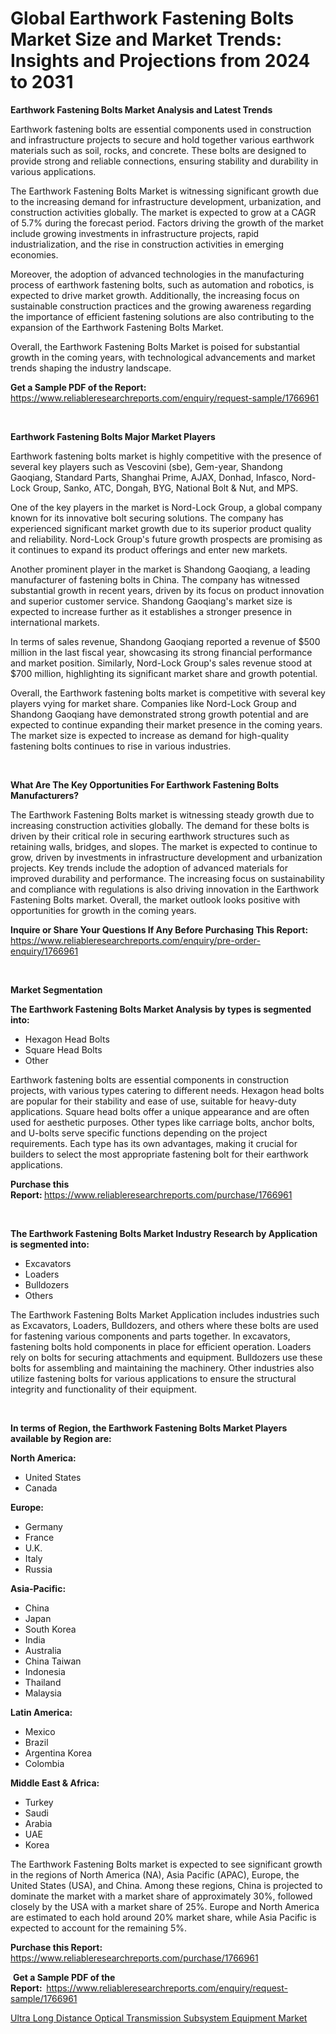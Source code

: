 <p><h1>Global Earthwork Fastening Bolts Market Size and Market Trends: Insights and Projections from 2024 to 2031</h1></p><p><strong>Earthwork Fastening Bolts Market Analysis and Latest Trends</strong></p>
<p><p>Earthwork fastening bolts are essential components used in construction and infrastructure projects to secure and hold together various earthwork materials such as soil, rocks, and concrete. These bolts are designed to provide strong and reliable connections, ensuring stability and durability in various applications.</p><p>The Earthwork Fastening Bolts Market is witnessing significant growth due to the increasing demand for infrastructure development, urbanization, and construction activities globally. The market is expected to grow at a CAGR of 5.7% during the forecast period. Factors driving the growth of the market include growing investments in infrastructure projects, rapid industrialization, and the rise in construction activities in emerging economies.</p><p>Moreover, the adoption of advanced technologies in the manufacturing process of earthwork fastening bolts, such as automation and robotics, is expected to drive market growth. Additionally, the increasing focus on sustainable construction practices and the growing awareness regarding the importance of efficient fastening solutions are also contributing to the expansion of the Earthwork Fastening Bolts Market.</p><p>Overall, the Earthwork Fastening Bolts Market is poised for substantial growth in the coming years, with technological advancements and market trends shaping the industry landscape.</p></p>
<p><strong>Get a Sample PDF of the Report:&nbsp;</strong> <a href="https://www.reliableresearchreports.com/enquiry/request-sample/1766961">https://www.reliableresearchreports.com/enquiry/request-sample/1766961</a></p>
<p>&nbsp;</p>
<p><strong>Earthwork Fastening Bolts Major Market Players</strong></p>
<p><p>Earthwork fastening bolts market is highly competitive with the presence of several key players such as Vescovini (sbe), Gem-year, Shandong Gaoqiang, Standard Parts, Shanghai Prime, AJAX, Donhad, Infasco, Nord-Lock Group, Sanko, ATC, Dongah, BYG, National Bolt & Nut, and MPS.</p><p>One of the key players in the market is Nord-Lock Group, a global company known for its innovative bolt securing solutions. The company has experienced significant market growth due to its superior product quality and reliability. Nord-Lock Group's future growth prospects are promising as it continues to expand its product offerings and enter new markets.</p><p>Another prominent player in the market is Shandong Gaoqiang, a leading manufacturer of fastening bolts in China. The company has witnessed substantial growth in recent years, driven by its focus on product innovation and superior customer service. Shandong Gaoqiang's market size is expected to increase further as it establishes a stronger presence in international markets.</p><p>In terms of sales revenue, Shandong Gaoqiang reported a revenue of $500 million in the last fiscal year, showcasing its strong financial performance and market position. Similarly, Nord-Lock Group's sales revenue stood at $700 million, highlighting its significant market share and growth potential.</p><p>Overall, the Earthwork fastening bolts market is competitive with several key players vying for market share. Companies like Nord-Lock Group and Shandong Gaoqiang have demonstrated strong growth potential and are expected to continue expanding their market presence in the coming years. The market size is expected to increase as demand for high-quality fastening bolts continues to rise in various industries.</p></p>
<p>&nbsp;</p>
<p><strong>What Are The Key Opportunities For Earthwork Fastening Bolts Manufacturers?</strong></p>
<p><p>The Earthwork Fastening Bolts market is witnessing steady growth due to increasing construction activities globally. The demand for these bolts is driven by their critical role in securing earthwork structures such as retaining walls, bridges, and slopes. The market is expected to continue to grow, driven by investments in infrastructure development and urbanization projects. Key trends include the adoption of advanced materials for improved durability and performance. The increasing focus on sustainability and compliance with regulations is also driving innovation in the Earthwork Fastening Bolts market. Overall, the market outlook looks positive with opportunities for growth in the coming years.</p></p>
<p><strong>Inquire or Share Your Questions If Any Before Purchasing This Report:</strong> <a href="https://www.reliableresearchreports.com/enquiry/pre-order-enquiry/1766961">https://www.reliableresearchreports.com/enquiry/pre-order-enquiry/1766961</a></p>
<p>&nbsp;</p>
<p><strong>Market Segmentation</strong></p>
<p><strong>The Earthwork Fastening Bolts Market Analysis by types is segmented into:</strong></p>
<p><ul><li>Hexagon Head Bolts</li><li>Square Head Bolts</li><li>Other</li></ul></p>
<p><p>Earthwork fastening bolts are essential components in construction projects, with various types catering to different needs. Hexagon head bolts are popular for their stability and ease of use, suitable for heavy-duty applications. Square head bolts offer a unique appearance and are often used for aesthetic purposes. Other types like carriage bolts, anchor bolts, and U-bolts serve specific functions depending on the project requirements. Each type has its own advantages, making it crucial for builders to select the most appropriate fastening bolt for their earthwork applications.</p></p>
<p><strong>Purchase this Report:&nbsp;</strong><a href="https://www.reliableresearchreports.com/purchase/1766961">https://www.reliableresearchreports.com/purchase/1766961</a></p>
<p>&nbsp;</p>
<p><strong>The Earthwork Fastening Bolts Market Industry Research by Application is segmented into:</strong></p>
<p><ul><li>Excavators</li><li>Loaders</li><li>Bulldozers</li><li>Others</li></ul></p>
<p><p>The Earthwork Fastening Bolts Market Application includes industries such as Excavators, Loaders, Bulldozers, and others where these bolts are used for fastening various components and parts together. In excavators, fastening bolts hold components in place for efficient operation. Loaders rely on bolts for securing attachments and equipment. Bulldozers use these bolts for assembling and maintaining the machinery. Other industries also utilize fastening bolts for various applications to ensure the structural integrity and functionality of their equipment.</p></p>
<p>&nbsp;</p>
<p><strong>In terms of Region, the Earthwork Fastening Bolts Market Players available by Region are:</strong></p>
<p>
    <p> <strong> North America: </strong>
        <ul>
            <li>United States</li>
            <li>Canada</li>
        </ul>
        </p> 
    <p> <strong> Europe: </strong>
        <ul>
            <li>Germany</li>
            <li>France</li>
            <li>U.K.</li>
            <li>Italy</li>
            <li>Russia</li>
        </ul>
        </p> 
    <p> <strong> Asia-Pacific: </strong>
        <ul>
            <li>China</li>
            <li>Japan</li>
            <li>South Korea</li>
            <li>India</li>
            <li>Australia</li>
            <li>China Taiwan</li>
            <li>Indonesia</li>
            <li>Thailand</li>
            <li>Malaysia</li>
        </ul>
        </p> 
    <p> <strong> Latin America: </strong>
        <ul>
            <li>Mexico</li>
            <li>Brazil</li>
            <li>Argentina Korea</li>
            <li>Colombia</li>
        </ul>
        </p> 
    <p> <strong> Middle East & Africa: </strong>
        <ul>
            <li>Turkey</li>
            <li>Saudi</li>
            <li>Arabia</li>
            <li>UAE</li>
            <li>Korea</li>
        </ul>
    </p>
    </p>
<p><p>The Earthwork Fastening Bolts market is expected to see significant growth in the regions of North America (NA), Asia Pacific (APAC), Europe, the United States (USA), and China. Among these regions, China is projected to dominate the market with a market share of approximately 30%, followed closely by the USA with a market share of 25%. Europe and North America are estimated to each hold around 20% market share, while Asia Pacific is expected to account for the remaining 5%.</p></p>
<p><strong>Purchase this Report: </strong><a href="https://www.reliableresearchreports.com/purchase/1766961">https://www.reliableresearchreports.com/purchase/1766961</a></p>
<p>&nbsp;<strong>Get a Sample PDF of the Report:&nbsp;&nbsp;</strong><a href="https://www.reliableresearchreports.com/enquiry/request-sample/1766961">https://www.reliableresearchreports.com/enquiry/request-sample/1766961</a></p>
<p><strong></strong></p>
<p><p><a href="https://eight-handstand-8fb.notion.site/Ultra-Long-Distance-Optical-Transmission-Subsystem-Equipment-Market-Size-Global-Industry-Overview--e6339a4621274c1c9999b74726c088eb">Ultra Long Distance Optical Transmission Subsystem Equipment Market</a></p></p>